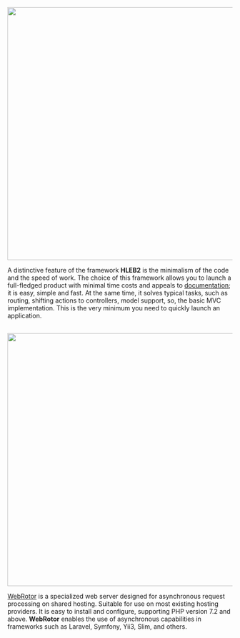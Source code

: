 <p align="center"><a href="https://hleb2framework.ru" target="_blank"><img src="https://raw.githubusercontent.com/phphleb/phphleb/f45fb0175bfa2ba68c8b8838b40d942ec7f9d8eb/profile/banner.png" width="567"></a></p>

A distinctive feature of the framework **HLEB2** is the minimalism of the code and the speed of work.
The choice of this framework allows you to launch a full-fledged product with minimal time costs and appeals to [documentation](https://hleb2framework.ru); it is easy, simple and fast.
At the same time, it solves typical tasks, such as routing, shifting actions to controllers, model support, so, the basic MVC implementation.
This is the very minimum you need to quickly launch an application.

<p align="center"><a href="https://github.com/phphleb/webrotor" target="_blank"><br>
<img src="https://raw.githubusercontent.com/phphleb/phphleb/8adc60770a9dfba552c046f9043e9447833e022d/profile/wr-banner.png" width="567"></a></p>

[WebRotor](https://github.com/phphleb/webrotor) is a specialized web server designed for asynchronous request processing on shared hosting. Suitable for use on most existing hosting providers. It is easy to install and configure, supporting PHP version 7.2 and above. **WebRotor** enables the use of asynchronous capabilities in frameworks such as Laravel, Symfony, Yii3, Slim, and others.
